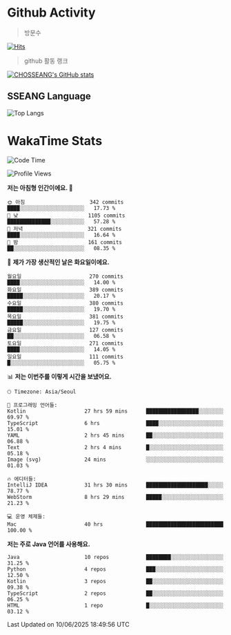 <!--
**CHOSSEANG/CHOSSEANG** is a ✨ _special_ ✨ repository because its `README.md` (this file) appears on your GitHub profile.

Here are some ideas to get you started:

- 🔭 I’m currently working on ...
- 🌱 I’m currently learning ...
- 👯 I’m looking to collaborate on ...
- 🤔 I’m looking for help with ...
- 💬 Ask me about ...
- 📫 How to reach me: ...
- 😄 Pronouns: ...
- ⚡ Fun fact: ...
-->

# Github Activity
> 방문수

[![Hits](https://hits.seeyoufarm.com/api/count/incr/badge.svg?url=https%3A%2F%2Fgithub.com%2FCHOSSEANG&count_bg=%238AED3E&title_bg=%23495358&icon=electron.svg&icon_color=%23E7E7E7&title=CHOSSEANG&edge_flat=false)](https://hits.seeyoufarm.com)
> github 활동 랭크

[![CHOSSEANG's GitHub stats](https://github-readme-stats.vercel.app/api?username=CHOSSEANG)](https://github.com/CHOSSEANG/github-readme-stats)

## SSEANG Language
![Top Langs](https://github-readme-stats.vercel.app/api/top-langs/?username=CHOSSEANG&layout=compact)

# WakaTime Stats

<!--START_SECTION:waka-->
![Code Time](http://img.shields.io/badge/Code%20Time-614%20hrs%2036%20mins-blue)

![Profile Views](http://img.shields.io/badge/Profile%20Views-0-blue)

**저는 아침형 인간이에요. 🐤** 

```text
🌞 아침                     342 commits         ████░░░░░░░░░░░░░░░░░░░░░   17.73 % 
🌆 낮　                     1105 commits        ██████████████░░░░░░░░░░░   57.28 % 
🌃 저녁                     321 commits         ████░░░░░░░░░░░░░░░░░░░░░   16.64 % 
🌙 밤　                     161 commits         ██░░░░░░░░░░░░░░░░░░░░░░░   08.35 % 
```
📅 **제가 가장 생산적인 날은 화요일이에요.** 

```text
월요일                      270 commits         ████░░░░░░░░░░░░░░░░░░░░░   14.00 % 
화요일                      389 commits         █████░░░░░░░░░░░░░░░░░░░░   20.17 % 
수요일                      380 commits         █████░░░░░░░░░░░░░░░░░░░░   19.70 % 
목요일                      381 commits         █████░░░░░░░░░░░░░░░░░░░░   19.75 % 
금요일                      127 commits         ██░░░░░░░░░░░░░░░░░░░░░░░   06.58 % 
토요일                      271 commits         ████░░░░░░░░░░░░░░░░░░░░░   14.05 % 
일요일                      111 commits         █░░░░░░░░░░░░░░░░░░░░░░░░   05.75 % 
```


📊 **저는 이번주를 이렇게 시간을 보냈어요.** 

```text
🕑︎ Timezone: Asia/Seoul

💬 프로그래밍 언어들: 
Kotlin                   27 hrs 59 mins      █████████████████░░░░░░░░   69.97 % 
TypeScript               6 hrs               ████░░░░░░░░░░░░░░░░░░░░░   15.01 % 
YAML                     2 hrs 45 mins       ██░░░░░░░░░░░░░░░░░░░░░░░   06.88 % 
Text                     2 hrs 4 mins        █░░░░░░░░░░░░░░░░░░░░░░░░   05.18 % 
Image (svg)              24 mins             ░░░░░░░░░░░░░░░░░░░░░░░░░   01.03 % 

🔥 에디터들: 
IntelliJ IDEA            31 hrs 30 mins      ████████████████████░░░░░   78.77 % 
WebStorm                 8 hrs 29 mins       █████░░░░░░░░░░░░░░░░░░░░   21.23 % 

💻 운영 체제들: 
Mac                      40 hrs              █████████████████████████   100.00 % 
```

**저는 주로 Java 언어를 사용해요.** 

```text
Java                     10 repos            ████████░░░░░░░░░░░░░░░░░   31.25 % 
Python                   4 repos             ███░░░░░░░░░░░░░░░░░░░░░░   12.50 % 
Kotlin                   3 repos             ██░░░░░░░░░░░░░░░░░░░░░░░   09.38 % 
TypeScript               2 repos             ██░░░░░░░░░░░░░░░░░░░░░░░   06.25 % 
HTML                     1 repo              █░░░░░░░░░░░░░░░░░░░░░░░░   03.12 % 
```




 Last Updated on 10/06/2025 18:49:56 UTC
<!--END_SECTION:waka-->
